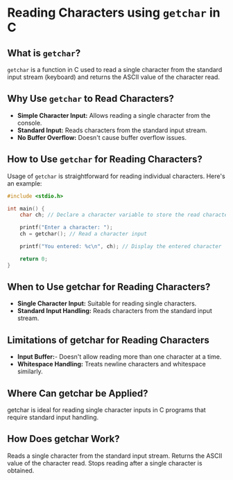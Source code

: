 # Reading Characters using `getchar` in C

## What is `getchar`?
`getchar` is a function in C used to read a single character from the standard input stream (keyboard) and returns the ASCII value of the character read.

## Why Use `getchar` to Read Characters?
- **Simple Character Input:** Allows reading a single character from the console.
- **Standard Input:** Reads characters from the standard input stream.
- **No Buffer Overflow:** Doesn't cause buffer overflow issues.

## How to Use `getchar` for Reading Characters?
Usage of `getchar` is straightforward for reading individual characters. Here's an example:

```c
#include <stdio.h>

int main() {
    char ch; // Declare a character variable to store the read character

    printf("Enter a character: ");
    ch = getchar(); // Read a character input

    printf("You entered: %c\n", ch); // Display the entered character

    return 0;
}
```
## When to Use getchar for Reading Characters?
- **Single Character Input:** Suitable for reading single characters.
- **Standard Input Handling:** Reads characters from the standard input stream.

## Limitations of getchar for Reading Characters
- **Input Buffer:**-  Doesn't allow reading more than one character at a time.
- **Whitespace Handling:** Treats newline characters and whitespace similarly.

## Where Can getchar be Applied?
getchar is ideal for reading single character inputs in C programs that require standard input handling.

## How Does getchar Work?
Reads a single character from the standard input stream.
Returns the ASCII value of the character read.
Stops reading after a single character is obtained.